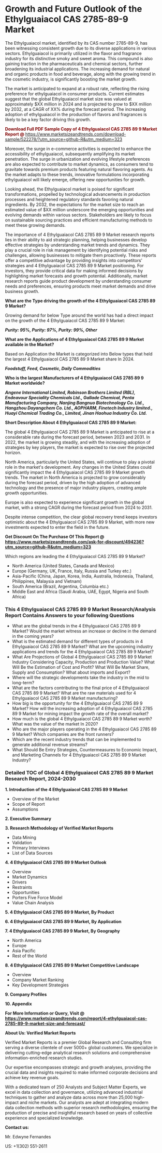 <h1>Growth and Future Outlook of the Ethylguaiacol CAS 2785-89-9 Market</h1>    <p>The Ethylguaiacol market, identified by its CAS number 2785-89-9, has been witnessing consistent growth due to its diverse applications in various sectors. Ethylguaiacol is primarily utilized in the flavor and fragrance industry for its distinctive smoky and sweet aroma. This compound is also gaining traction in the pharmaceuticals and chemical sectors, further broadening its industrial applications. The increasing demand for natural and organic products in food and beverage, along with the growing trend in the cosmetic industry, is significantly boosting the market growth.</p>    <p>The market is anticipated to expand at a robust rate, reflecting the rising preference for ethylguaiacol in consumer products. Current estimates suggest that the global Ethylguaiacol market size was valued at approximately $XX million in 2024 and is projected to grow to $XX million by 2032, at a CAGR of XX% during the forecast period. The increasing adoption of ethylguaiacol in the production of flavors and fragrances is likely to be a key factor driving this growth.</p>    <p><strong><span style="color: #800000;">Download Full PDF Sample Copy of 4 Ethylguaiacol CAS 2785 89 9 Market Report @</span>&nbsp;</strong><a href="https://www.marketsizeandtrends.com/download-sample/522278/?utm_source=github-R&amp;utm_medium=323">https://www.marketsizeandtrends.com/download-sample/522278/?utm_source=github-R&amp;utm_medium=323</a></p>    <p>Moreover, the surge in e-commerce activities is expected to enhance the accessibility of ethylguaiacol, subsequently amplifying its market penetration. The surge in urbanization and evolving lifestyle preferences are also expected to contribute to market dynamics, as consumers tend to gravitate towards premium products featuring natural flavoring agents. As the market adapts to these trends, innovative formulations incorporating ethylguaiacol will likely emerge, offering new opportunities for growth.</p>    <p>Looking ahead, the Ethylguaiacol market is poised for significant transformations, propelled by technological advancements in production processes and heightened regulatory standards favoring natural ingredients. By 2032, the expectations for the market size to reach an estimated value of $XX million underscore the emerging opportunities and evolving demands within various sectors. Stakeholders are likely to focus on sustainable sourcing practices and efficient manufacturing methods to meet these growing demands.</p></p><p>The importance of&nbsp;4 Ethylguaiacol CAS 2785 89 9 Market research reports lies in their ability to aid strategic planning, helping businesses develop effective strategies by understanding market trends and dynamics. They play a crucial role in risk management by identifying potential risks and challenges, allowing businesses to mitigate them proactively. These reports offer a competitive advantage by providing insights into competitors' strategies and 4 Ethylguaiacol CAS 2785 89 9 Market positioning. For investors, they provide critical data for making informed decisions by highlighting market forecasts and growth potential. Additionally, market research reports guide product development by understanding consumer needs and preferences, ensuring products meet market demands and drive business growth.</p><p><strong>What are the&nbsp;Type driving the growth of the 4 Ethylguaiacol CAS 2785 89 9 Market?</strong></p><p id="" class="">Growing demand for below Type around the world has had a direct impact on the growth of the 4 Ethylguaiacol CAS 2785 89 9 Market:</p><em><strong>Purity: 95%, Purity: 97%, Purity: 99%, Other</strong></em></p><strong>What are the&nbsp;Applications&nbsp;of 4 Ethylguaiacol CAS 2785 89 9 Market available in the Market?</strong></p><p id="" class="">Based on Application the Market is categorized into Below types that held the largest 4 Ethylguaiacol CAS 2785 89 9 Market share In 2024.</p><em><strong>Foodstuff, Feed, Cosmetic, Daily Commodities</strong></em></p><strong>Who is the largest Manufacturers of 4 Ethylguaiacol CAS 2785 89 9 Market worldwide?</strong></p><p><em><strong>Angene International Limited, Robinson Brothers Limited (RBL), Endeavour Speciality Chemicals Ltd., Gallade Chemical, Penta Manufacturing Company, Nanjing Bangnuo Biotechnology Co. Ltd., Hangzhou Dayangchem Co. Ltd., AOPHARM, Finetech Industry limited., Huayi Chemical Trading Co., Limited, Jinan Haohua Industry Co. Ltd.</strong></em></p><p id="" class=""><strong>Short Description About 4 Ethylguaiacol CAS 2785 89 9 Market:</strong></p><p>The global 4 Ethylguaiacol CAS 2785 89 9 Market is anticipated to rise at a considerable rate during the forecast period, between 2023 and 2031. In 2022, the market is growing steadily, and with the increasing adoption of strategies by key players, the market is expected to rise over the projected horizon.</p><p>North America, particularly the United States, will continue to play a pivotal role in the market's development. Any changes in the United States could significantly impact the 4 Ethylguaiacol CAS 2785 89 9 Market growth trends. The market in North America is projected to grow considerably during the forecast period, driven by the high adoption of advanced technology and the presence of major industry players, creating ample growth opportunities.</p><p>Europe is also expected to experience significant growth in the global market, with a strong CAGR during the forecast period from 2024 to 2031.</p><p>Despite intense competition, the clear global recovery trend keeps investors optimistic about the 4 Ethylguaiacol CAS 2785 89 9 Market, with more new investments expected to enter the field in the future.</p><p id="" class=""><strong>Get Discount On The Purchase Of This Report @ <a href="https://www.marketsizeandtrends.com/ask-for-discount/494236?utm_source=github-R&utm_medium=323" target="_blank">https://www.marketsizeandtrends.com/ask-for-discount/494236?utm_source=github-R&utm_medium=323</a></strong></p>Which regions are leading the 4 Ethylguaiacol CAS 2785 89 9 Market?</p><ul><li>North America (United States, Canada and Mexico)</li><li>Europe (Germany, UK, France, Italy, Russia and Turkey etc.)</li><li>Asia-Pacific (China, Japan, Korea, India, Australia, Indonesia, Thailand, Philippines, Malaysia and Vietnam)</li><li>South America (Brazil, Argentina, Columbia etc.)</li><li>Middle East and Africa (Saudi Arabia, UAE, Egypt, Nigeria and South Africa)</li></ul><h3 id="" class="">This 4 Ethylguaiacol CAS 2785 89 9 Market Research/Analysis Report Contains Answers to your following Questions</h3><ul><li>What are the global trends in the 4 Ethylguaiacol CAS 2785 89 9 Market? Would the market witness an increase or decline in the demand in the coming years?</li><li>What is the estimated demand for different types of products in 4 Ethylguaiacol CAS 2785 89 9 Market? What are the upcoming industry applications and trends for the 4 Ethylguaiacol CAS 2785 89 9 Market?</li><li>What Are Projections of Global 4 Ethylguaiacol CAS 2785 89 9 Market Industry Considering Capacity, Production and Production Value? What Will Be the Estimation of Cost and Profit? What Will Be Market Share, Supply and Consumption? What about imports and Export?</li><li>Where will the strategic developments take the industry in the mid to long-term?</li><li>What are the factors contributing to the final price of 4 Ethylguaiacol CAS 2785 89 9 Market? What are the raw materials used for 4 Ethylguaiacol CAS 2785 89 9 Market manufacturing?</li><li>How big is the opportunity for the 4 Ethylguaiacol CAS 2785 89 9 Market? How will the increasing adoption of 4 Ethylguaiacol CAS 2785 89 9 Market for mining impact the growth rate of the overall market?</li><li>How much is the global 4 Ethylguaiacol CAS 2785 89 9 Market worth? What was the value of the market In 2020?</li><li>Who are the major players operating in the 4 Ethylguaiacol CAS 2785 89 9 Market? Which companies are the front runners?</li><li>Which are the recent industry trends that can be implemented to generate additional revenue streams?</li><li>What Should Be Entry Strategies, Countermeasures to Economic Impact, and Marketing Channels for 4 Ethylguaiacol CAS 2785 89 9 Market Industry?</li></ul><h3 id="" class="">Detailed TOC of Global 4 Ethylguaiacol CAS 2785 89 9 Market Research Report, 2024-2030</h3><p id="" class=""><strong>1. Introduction of the 4 Ethylguaiacol CAS 2785 89 9 Market</strong></p><ul><li>Overview of the Market</li><li>Scope of Report</li><li>Assumptions</li></ul><p id="" class=""><strong>2. Executive Summary</strong></p><p id="" class=""><strong>3. Research Methodology of Verified Market Reports</strong></p><ul><li>Data Mining</li><li>Validation</li><li>Primary Interviews</li><li>List of Data Sources</li></ul><p id="" class=""><strong>4. 4 Ethylguaiacol CAS 2785 89 9 Market Outlook</strong></p><ul><li>Overview</li><li>Market Dynamics</li><li>Drivers</li><li>Restraints</li><li>Opportunities</li><li>Porters Five Force Model</li><li>Value Chain Analysis</li></ul><p id="" class=""><strong>5. 4 Ethylguaiacol CAS 2785 89 9 Market, By Product</strong></p><p id="" class=""><strong>6. 4 Ethylguaiacol CAS 2785 89 9 Market, By Application</strong></p><p id="" class=""><strong>7. 4 Ethylguaiacol CAS 2785 89 9 Market, By Geography</strong></p><ul><li>North America</li><li>Europe</li><li>Asia Pacific</li><li>Rest of the World</li></ul><p id="" class=""><strong>8. 4 Ethylguaiacol CAS 2785 89 9 Market Competitive Landscape</strong></p><ul><li>Overview</li><li>Company Market Ranking</li><li>Key Development Strategies</li></ul><p id="" class=""><strong>9. Company Profiles</strong></p><p id="" class=""><strong>10. Appendix</strong></p><p id="" class=""><strong>For More Information or Query, Visit @ <a href="https://www.marketsizeandtrends.com/report/4-ethylguaiacol-cas-2785-89-9-market-size-and-forecast/" target="_blank">https://www.marketsizeandtrends.com/report/4-ethylguaiacol-cas-2785-89-9-market-size-and-forecast/</a></strong></p><p id="" class=""><strong>About Us: Verified Market Reports</strong></p><p id="" class="">Verified Market Reports is a premier Global Research and Consulting firm serving a diverse clientele of over 5000+ global customers. We specialize in delivering cutting-edge analytical research solutions and comprehensive information-enriched research studies.</p><p id="" class="">Our expertise encompasses strategic and growth analyses, providing the crucial data and insights required to make informed corporate decisions and achieve key revenue goals.</p><p id="" class="">With a dedicated team of 250 Analysts and Subject Matter Experts, we excel in data collection and governance, utilizing advanced industrial techniques to gather and analyze data across more than 25,000 high-impact and niche markets. Our analysts are adept at integrating modern data collection methods with superior research methodologies, ensuring the production of precise and insightful research based on years of collective experience and specialized knowledge.</p><p id="" class=""><strong>Contact us:</strong></p><p id="" class="">Mr. Edwyne Fernandes</p><p id="" class="">US: +1(302) 551-2611</p>
